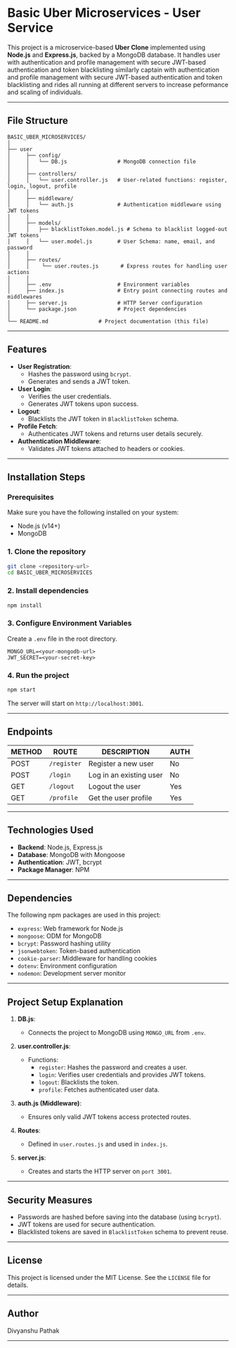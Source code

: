 
# Basic Uber Microservices - User Service

This project is a microservice-based **Uber Clone** implemented using **Node.js** and **Express.js**, backed by a MongoDB database. It handles user with authentication and profile management with secure JWT-based authentication and token blacklisting
similarly captain with authentication and profile management with secure JWT-based authentication and token blacklisting
and rides all running at different servers to increase peformance and scaling of individuals.

---

## **File Structure**

```plaintext
BASIC_UBER_MICROSERVICES/
│
├── user
│     ├── config/
│     │   └── DB.js                # MongoDB connection file
│     │
│     ├── controllers/
│     │   └── user.controller.js   # User-related functions: register, login, logout, profile
│     │
│     ├── middleware/
│     │   └── auth.js              # Authentication middleware using JWT tokens
│     │
│     ├── models/
│     │   ├── blacklistToken.model.js # Schema to blacklist logged-out JWT tokens
│     │   └── user.model.js        # User Schema: name, email, and password
│     │
│     ├── routes/
│     │    └── user.routes.js       # Express routes for handling user actions
│     │     
│     ├── .env                     # Environment variables
│     ├── index.js                 # Entry point connecting routes and middlewares
│     ├── server.js                # HTTP Server configuration
│     └── package.json             # Project dependencies
│
└── README.md                # Project documentation (this file)
```

---

## **Features**

- **User Registration**:
  - Hashes the password using `bcrypt`.
  - Generates and sends a JWT token.
- **User Login**:
  - Verifies the user credentials.
  - Generates JWT tokens upon success.
- **Logout**:
  - Blacklists the JWT token in `BlacklistToken` schema.
- **Profile Fetch**:
  - Authenticates JWT tokens and returns user details securely.
- **Authentication Middleware**:
  - Validates JWT tokens attached to headers or cookies.

---

## **Installation Steps**

### Prerequisites
Make sure you have the following installed on your system:
- Node.js (v14+)
- MongoDB

### 1. Clone the repository
```bash
git clone <repository-url>
cd BASIC_UBER_MICROSERVICES
```

### 2. Install dependencies
```bash
npm install
```

### 3. Configure Environment Variables
Create a `.env` file in the root directory.

```plaintext
MONGO_URL=<your-mongodb-url>
JWT_SECRET=<your-secret-key>
```

### 4. Run the project
```bash
npm start
```
The server will start on `http://localhost:3001`.

---

## **Endpoints**

| METHOD   | ROUTE           | DESCRIPTION                 | AUTH |
| -------- | --------------- | --------------------------- | ---- |
| POST     | `/register`     | Register a new user         | No   |
| POST     | `/login`        | Log in an existing user     | No   |
| GET      | `/logout`       | Logout the user             | Yes  |
| GET      | `/profile`      | Get the user profile        | Yes  |

---

## **Technologies Used**

- **Backend**: Node.js, Express.js
- **Database**: MongoDB with Mongoose
- **Authentication**: JWT, bcrypt
- **Package Manager**: NPM

---

## **Dependencies**

The following npm packages are used in this project:
- `express`: Web framework for Node.js
- `mongoose`: ODM for MongoDB
- `bcrypt`: Password hashing utility
- `jsonwebtoken`: Token-based authentication
- `cookie-parser`: Middleware for handling cookies
- `dotenv`: Environment configuration
- `nodemon`: Development server monitor

---

## **Project Setup Explanation**

1. **DB.js**:
   - Connects the project to MongoDB using `MONGO_URL` from `.env`.

2. **user.controller.js**:
   - Functions:
     - `register`: Hashes the password and creates a user.
     - `login`: Verifies user credentials and provides JWT tokens.
     - `logout`: Blacklists the token.
     - `profile`: Fetches authenticated user data.

3. **auth.js (Middleware)**:
   - Ensures only valid JWT tokens access protected routes.

4. **Routes**:
   - Defined in `user.routes.js` and used in `index.js`.

5. **server.js**:
   - Creates and starts the HTTP server on `port 3001`.

---

## **Security Measures**

- Passwords are hashed before saving into the database (using `bcrypt`).
- JWT tokens are used for secure authentication.
- Blacklisted tokens are saved in `BlacklistToken` schema to prevent reuse.

---

## **License**

This project is licensed under the MIT License. See the `LICENSE` file for details.

---

## **Author**

Divyanshu Pathak

---
